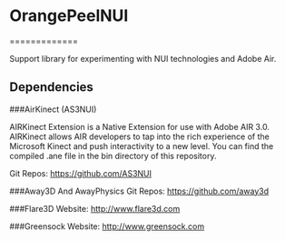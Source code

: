 # OrangePeelNUI
=============

Support library for experimenting with NUI technologies and Adobe Air.

## Dependencies

###AirKinect (AS3NUI)

AIRKinect Extension is a Native Extension for use with Adobe AIR 3.0. AIRKinect allows AIR developers to tap into the rich experience of the Microsoft Kinect and push interactivity to a new level.
You can find the compiled .ane file in the bin directory of this repository.

Git Repos: https://github.com/AS3NUI

###Away3D And AwayPhysics
Git Repos: https://github.com/away3d

###Flare3D
Website: http://www.flare3d.com

###Greensock
Website: http://www.greensock.com